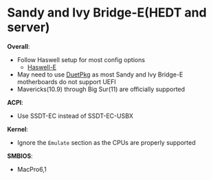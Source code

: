 # Sandy and Ivy Bridge-E(HEDT and server)

**Overall**:

* Follow Haswell setup for most config options
  * [Haswell-E](../../config-HEDT/haswell-e.md)
* May need to use [DuetPkg](../../extras/legacy.md) as most Sandy and Ivy Bridge-E motherboards do not support UEFI
* Mavericks(10.9) through Big Sur(11) are officially supported

**ACPI**:

* Use SSDT-EC instead of SSDT-EC-USBX

**Kernel**:

* Ignore the `Emulate` section as the CPUs are properly supported

**SMBIOS**:

* MacPro6,1
